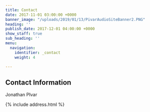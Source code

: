 ```yaml
---
title: Contact
date: 2017-11-01 03:00:00 +0000
banner_image: "/uploads/2019/01/13/PivarAudioSiteBanner2.PNG"
heading: ''
publish_date: 2017-12-01 04:00:00 +0000
show_staff: true
sub_heading: ''
menu:
  navigation:
    identifier: _contact
    weight: 4

---
```

## Contact Information

Jonathan PIvar

{% include address.html %}
